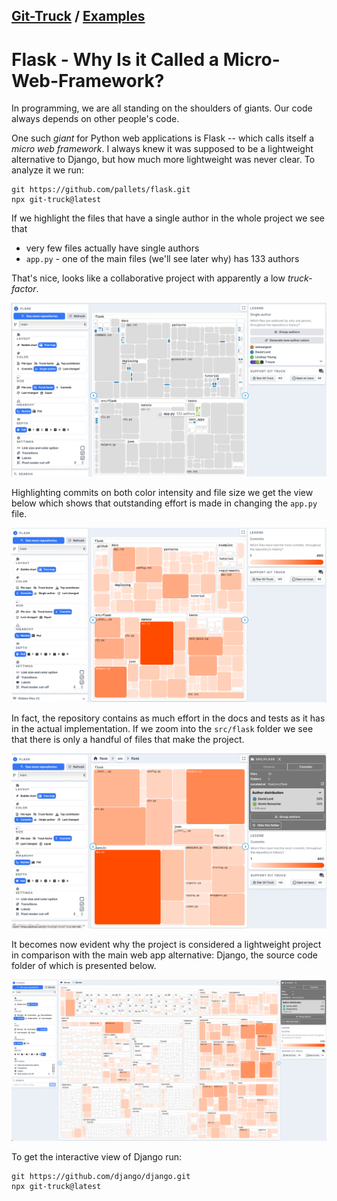 ## [Git-Truck](../git-truck.md) / [Examples](../git-truck.md#examples-of-usage)
# Flask - Why Is it Called a Micro-Web-Framework?




In programming, we are all standing on the shoulders of giants. Our code always depends on other people's code. 

One such *giant* for Python web applications is Flask -- which calls itself a *micro web framework*. I always knew it was supposed to be a lightweight alternative to Django, but how much more lightweight was never clear. To analyze it we run: 

```
git https://github.com/pallets/flask.git
npx git-truck@latest
```

If we highlight the files that have a single author in the whole project we see that 
- very few files actually have single authors
- `app.py` - one of the main files (we'll see later why) has 133 authors

That's nice, looks like a collaborative project with apparently a low *truck-factor*.

![](img/flask-single-author.png)


Highlighting commits on both color intensity and file size we get the view below which shows that outstanding effort is made in changing the `app.py` file. 

![](img/flask-number-of-commits.png)

In fact, the repository contains as much effort in the docs and tests as it has in the actual implementation. If we zoom into the `src/flask` folder we see that there is only a handful of files that make the project. 

![](img/flask-zoom-in-on-src-folder.png)

It becomes now evident why the project is considered a lightweight project in comparison with the main web app alternative: Django, the source code folder of which is presented below.

![](img/django-source-folder.png)


To get the interactive view of Django run: 
```
git https://github.com/django/django.git
npx git-truck@latest
```

